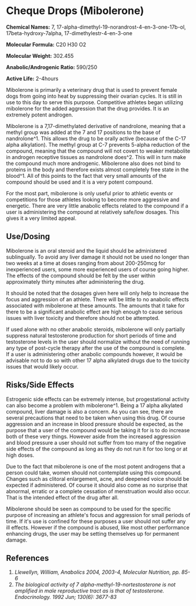# Cheque Drops (Mibolerone)

**Chemical Names:** 7, 17-alpha-dimethyl-19-norandrost-4-en-3-one-17b-ol, 17beta-hydroxy-7alpha, 17-dimethylestr-4-en-3-one

**Molecular Formula:** C20 H30 O2

**Molecular Weight:** 302.455

**Anabolic/Androgenic Ratio:** 590/250

**Active Life:** 2-4hours

Mibolerone is primarily a veterinary drug that is used to prevent female dogs from going into heat by suppressing their ovarian cycles. It is still in use to this day to serve this purpose. Competitive athletes began utilizing mibolerone for the added aggression that the drug provides. It is an extremely potent androgen. 

Mibolerone is a 7,17-dimethylated derivative of nandrolone, meaning that a methyl group was added at the 7 and 17 positions to the base of nandrolone^1. This allows the drug to be orally active (because of the C-17 alpha alkylation). The methyl group at C-7 prevents 5-alpha reduction of the compound, meaning that the compound will not covert to weaker metabolite in androgen receptive tissues as nandrolone does^2. This will in turn make the compound much more androgenic. Mibolerone also does not bind to proteins in the body and therefore exists almost completely free state in the blood^1. All of this points to the fact that very small amounts of the compound should be used and it is a very potent compound.

For the most part, mibolerone is only useful prior to athletic events or competitions for those athletes looking to become more aggressive and energetic. There are very little anabolic effects related to the compound if a user is administering the compound at relatively safe/low dosages. This gives it a very limited appeal. 

## Use/Dosing

Mibolerone is an oral steroid and the liquid should be administered sublingually. To avoid any liver damage it should not be used no longer than two weeks at a time at doses ranging from about 200-250mcg for inexperienced users, some more experienced users of course going higher. The effects of the compound should be felt by the user within approximately thirty minutes after administering the drug. 

It should be noted that the dosages given here will only help to increase the focus and aggression of an athlete. There will be little to no anabolic effects associated with mibolerone at these amounts. The amounts that it take for there to be a significant anabolic effect are high enough to cause serious issues with liver toxicity and therefore should not be attempted.

If used alone with no other anabolic steroids, mibolerone will only partially suppress natural testosterone production for short periods of time and testosterone levels in the user should normalize without the need of running any type of post-cycle therapy after the use of the compound is complete. If a user is administering other anabolic compounds however, it would be advisable not to do so with other 17 alpha alkylated drugs due to the toxicity issues that would likely occur. 

## Risks/Side Effects

Estrogenic side effects can be extremely intense, but progestational activity can also become a problem with mibolerone^1. Being a 17 alpha alkylated compound, liver damage is also a concern. As you can see, there are several precautions that need to be taken when using this drug. Of course aggression and an increase in blood pressure should be expected, as the purpose that a user of the compound would be taking it for is to do increase both of these very things. However aside from the increased aggression and blood pressure a user should not suffer from too many of the negative side effects of the compound as long as they do not run it for too long or at high doses. 

Due to the fact that mibolerone is one of the most potent androgens that a person could take, women should not contemplate using this compound. Changes such as clitoral enlargement, acne, and deepened voice should be expected if administered. Of course it should also come as no surprise that abnormal, erratic or a complete cessation of menstruation would also occur. That is the intended effect of the drug after all.

Mibolerone should be seen as compound to be used for the specific purpose of increasing an athlete's focus and aggression for small periods of time. If it's use is confined for these purposes a user should not suffer any ill effects. However if the compound is abused, like most other performance enhancing drugs, the user may be setting themselves up for permanent damage. 

## References

1. *Llewellyn, William, Anabolics 2004, 2003-4, Molecular Nutrition, pp. 85-6*
2. *The biological activity of 7 alpha-methyl-19-nortestosterone is not amplified in male reproductive tract as is that of testosterone. Endocrinology. 1992 Jun; 130(6): 3677-83*